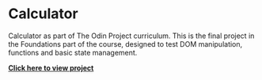 # Calculator

Calculator as part of The Odin Project curriculum. This is the final project in the Foundations part of the course, designed to test DOM manipulation, functions and basic state management.

**[Click here to view project](https://athma-vasi.github.io/odin-calculator/)**
